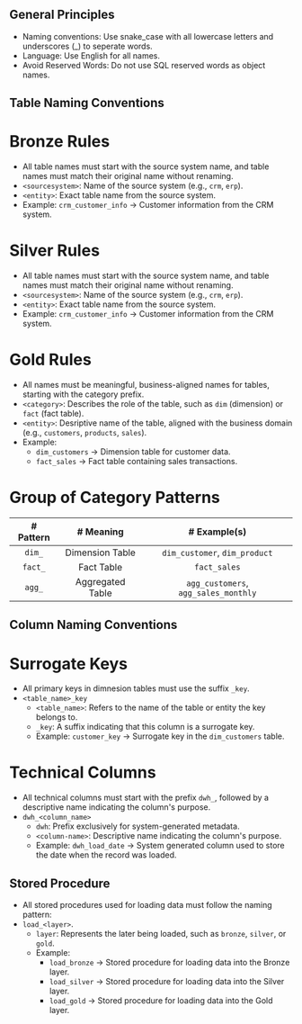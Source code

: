 
## General Principles
- Naming conventions: Use snake_case with all lowercase letters and underscores (_) to seperate words.
- Language: Use English for all names.                 
- Avoid Reserved Words: Do not use SQL reserved words as object names.  

## Table Naming Conventions

# Bronze Rules
- All table names must start with the source system name, and table names must match their original name without renaming.
- ```<sourcesystem>```: Name of the source system (e.g., ```crm```, ```erp```).
- ```<entity>```: Exact table name from the source system.
- Example: ```crm_customer_info``` -> Customer information from the CRM system.

# Silver Rules
- All table names must start with the source system name, and table names must match their original name without renaming.
- ```<sourcesystem>```: Name of the source system (e.g., ```crm```, ```erp```).
- ```<entity>```: Exact table name from the source system.
- Example: ```crm_customer_info``` -> Customer information from the CRM system.

# Gold Rules
- All names must be meaningful, business-aligned names for tables, starting with the category prefix.
- ```<category>```: Describes the role of the table, such as ```dim``` (dimension) or ```fact``` (fact table).
- ```<entity>```: Desriptive name of the table, aligned with the business domain (e.g., ```customers```, ```products```, ```sales```).
- Example:
    - ```dim_customers``` -> Dimension table for customer data.
    - ```fact_sales``` -> Fact table containing sales transactions.

# Group of Category Patterns
| # Pattern | # Meaning | # Example(s) |
|:---------:|:---------:|:------------:|
|```dim_```  | Dimension Table | ```dim_customer```, ```dim_product``` |
|```fact_``` | Fact Table | ```fact_sales``` |
| ```agg_``` | Aggregated Table | ```agg_customers```, ```agg_sales_monthly``` | 

## Column Naming Conventions

# Surrogate Keys
- All primary keys in dimnesion tables must use the suffix ```_key```.
- ```<table_name>_key```
    - ```<table_name>```: Refers to the name of the table or entity the key belongs to.
    - ```_key```: A suffix indicating that this column is a surrogate key.
    - Example: ```customer_key``` -> Surrogate key in the ```dim_customers``` table.

# Technical Columns
- All technical columns must start with the prefix ```dwh_```, followed by a descriptive name indicating the column's purpose.
- ```dwh_<column_name>```
    - ```dwh```: Prefix exclusively for system-generated metadata.
    - ```<column-name>```: Descriptive name indicating the column's purpose.
    - Example: ```dwh_load_date``` -> System generated column used to store the date when the record was loaded.

## Stored Procedure
- All stored procedures used for loading data must follow the naming pattern:
- ```load_<layer>```.
    -   ```layer```: Represents the later being loaded, such as ```bronze```, ```silver```, or ```gold```.
    - Example: 
        - ```load_bronze``` -> Stored procedure for loading data into the Bronze layer.
        - ```load_silver``` -> Stored procedure for loading data into the Silver layer.
        - ```load_gold``` -> Stored procedure for loading data into the Gold layer.
